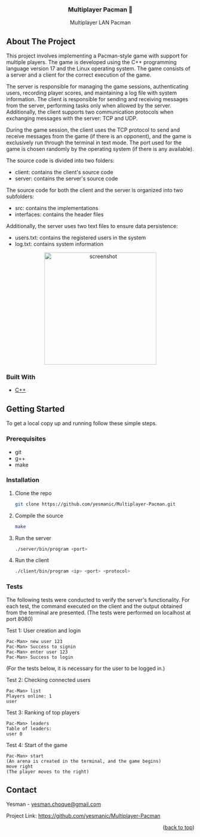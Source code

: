 <div align="center">
  <h3 align="center">Multiplayer Pacman 👾</h3>

  <p align="center">
    Multiplayer LAN Pacman
  </p>
</div>

<!-- ABOUT THE PROJECT -->
## About The Project

This project involves implementing a Pacman-style game with support for multiple players. The game is developed using the C++ programming language version 17 and the Linux operating system. The game consists of a server and a client for the correct execution of the game.

The server is responsible for managing the game sessions, authenticating users, recording player scores, and maintaining a log file with system information. The client is responsible for sending and receiving messages from the server, performing tasks only when allowed by the server. Additionally, the client supports two communication protocols when exchanging messages with the server: TCP and UDP.

During the game session, the client uses the TCP protocol to send and receive messages from the game (if there is an opponent), and the game is exclusively run through the terminal in text mode. The port used for the game is chosen randomly by the operating system (if there is any available).

The source code is divided into two folders:
- client: contains the client's source code
- server: contains the server's source code

The source code for both the client and the server is organized into two subfolders:
- src: contains the implementations
- interfaces: contains the header files

Additionally, the server uses two text files to ensure data persistence:
- users.txt: contains the registered users in the system
- log.txt: contains system information

<div align="center">
   <img src="https://github.com/yesmanic/Multiplayer-Pacman/assets/62268626/8d8d50fb-f591-4d0f-a133-2c9365bd6bd7" alt="screenshot" height="300">
</div>

### Built With

* [C++](https://cplusplus.com/)

## Getting Started

To get a local copy up and running follow these simple steps.

### Prerequisites

* git
* g++
* make

### Installation

1. Clone the repo
    ```sh
    git clone https://github.com/yesmanic/Multiplayer-Pacman.git
    ```
2. Compile the source
    ```sh
    make
    ```
3. Run the server
    ```sh
    ./server/bin/program <port>
    ```
4. Run the client
    ```sh
    ./client/bin/program <ip> <port> <protocol>
    ```

### Tests

The following tests were conducted to verify the server's functionality. For each test, the command executed on the client and the output obtained from the terminal are presented.
(The tests were performed on localhost at port 8080)

Test 1: User creation and login

    Pac-Man> new user 123
    Pac-Man> Success to signin
    Pac-Man> enter user 123
    Pac-Man> Success to login

(For the tests below, it is necessary for the user to be logged in.)

Test 2: Checking connected users

    Pac-Man> list
    Players online: 1
    user

Test 3: Ranking of top players

    Pac-Man> leaders
    Table of leaders:
    user 0

Test 4: Start of the game

    Pac-Man> start
    (An arena is created in the terminal, and the game begins)
    move right
    (The player moves to the right)

## Contact

Yesman - yesman.choque@gmail.com

Project Link: https://github.com/yesmanic/Multiplayer-Pacman

<p align="right">(<a href="#top">back to top</a>)</p>
